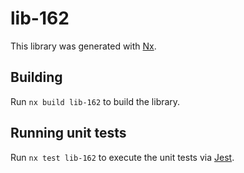 # lib-162

This library was generated with [Nx](https://nx.dev).

## Building

Run `nx build lib-162` to build the library.

## Running unit tests

Run `nx test lib-162` to execute the unit tests via [Jest](https://jestjs.io).
